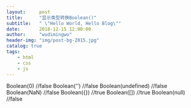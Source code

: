 ```yaml
---
layout:     post
title:      "显示类型转换Boolean()"
subtitle:   " \"Hello World, Hello Blog\""
date:       2018-12-15 12:00:00
author:     "wudimingwo"
header-img: "img/post-bg-2015.jpg"
catalog: true
tags:
    - html
    - css
    - js
---
```




Boolean(0)
//false
Boolean('')
//false
Boolean(undefined)
//false
Boolean(NaN)
//false
Boolean({})
//true
Boolean([])
//true
Boolean(null)
//false
